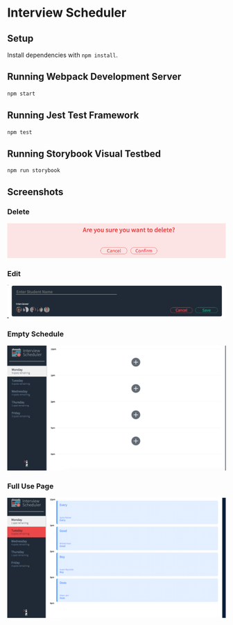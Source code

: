 # Interview Scheduler

## Setup

Install dependencies with `npm install`.

## Running Webpack Development Server

```sh
npm start
```

## Running Jest Test Framework

```sh
npm test
```

## Running Storybook Visual Testbed

```sh
npm run storybook
```

## Screenshots

### Delete 
!["The popup and promt for the delete confirmation state"](https://github.com/DyerMaker42/scheduler/blob/master/docs/Scheduler_Confirmation.png?raw=true)

### Edit
!["The popup and promt for the edit interview state"](https://github.com/DyerMaker42/scheduler/blob/master/docs/Scheduler_Edit.png?raw=true)

### Empty Schedule 
!["View of page when schedule empty for given day"](https://github.com/DyerMaker42/scheduler/blob/master/docs/Scheduler_Empty.png?raw=true)

### Full Use Page
!["View of page with a full day of interviews"](https://github.com/DyerMaker42/scheduler/blob/master/docs/Scheduler_Full_Screen.png?raw=true)